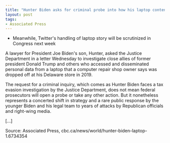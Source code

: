 ```yaml
---
title: "Hunter Biden asks for criminal probe into how his laptop contents were released"
layout: post
tags:
- Associated Press
---
```


- Meanwhile, Twitter's handling of laptop story will be scrutinized in Congress next week

A lawyer for President Joe Biden's son, Hunter, asked the Justice Department in a letter Wednesday to investigate close allies of former president Donald Trump and others who accessed and disseminated personal data from a laptop that a computer repair shop owner says was dropped off at his Delaware store in 2019.

The request for a criminal inquiry, which comes as Hunter Biden faces a tax evasion investigation by the Justice Department, does not mean federal prosecutors will open a probe or take any other action. But it nonetheless represents a concerted shift in strategy and a rare public response by the younger Biden and his legal team to years of attacks by Republican officials and right-wing media.

[...]

Source: Associated Press, cbc.ca/news/world/hunter-biden-laptop-1.6734354
